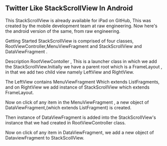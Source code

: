 Twitter Like StackScrollView In Android
-----
This StackScrollView is already available for iPad on GitHub, This was created by the mobile development team at raw engineering. Now here's the android version of the same, from raw engineering.

Getting Started
StackScrollView is comprised of four classes, RootViewController,MenuViewFragment and StackScrollView and DataViewFragment .

Description
RootViewContoller , This is a launcher class in which we add the StackScrollView.Initially we have a parent root which is a FrameLayout , in that we add two child view namely LeftView and RightView.

The LeftView contains MenuViewFragment Which extends ListFragments, and on RightView we add instance of StackScrollView which extends FrameLayout.

Now on click of any item in the MenuViewFragment , a new object of DataViewFragment,(which extends ListFragment) is created.

Then instance of DataViewFragment is added into the StackScrollView's instance that we had created in RootViewController class.

Now on click of any item in DataViewFragment, we add a new object of DataviewFragment to StackScollView.
